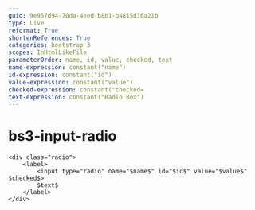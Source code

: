 ```yaml
---
guid: 9e957d94-70da-4eed-b8b1-b4815d16a21b
type: Live
reformat: True
shortenReferences: True
categories: bootstrap 3
scopes: InHtmlLikeFile
parameterOrder: name, id, value, checked, text
name-expression: constant("name")
id-expression: constant("id")
value-expression: constant("value")
checked-expression: constant("checked=
text-expression: constant("Radio Box")
---
```


# bs3-input-radio



```
<div class="radio">
    <label>
        <input type="radio" name="$name$" id="$id$" value="$value$" $checked$>
        $text$
    </label>
</div>
```
